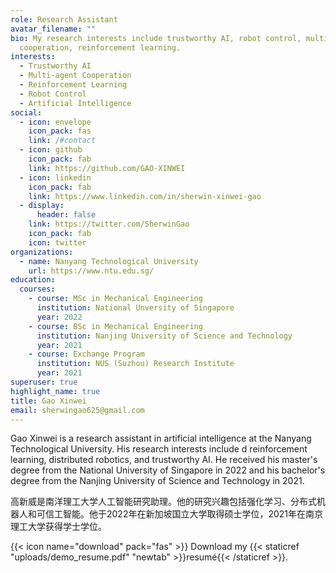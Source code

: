```yaml
---
role: Research Assistant
avatar_filename: ""
bio: My research interests include trustworthy AI, robot control, multi-agent
  cooperation, reinforcement learning.
interests:
  - Trustworthy AI
  - Multi-agent Cooperation
  - Reinforcement Learning
  - Robot Control
  - Artificial Intelligence
social:
  - icon: envelope
    icon_pack: fas
    link: /#contact
  - icon: github
    icon_pack: fab
    link: https://github.com/GAO-XINWEI
  - icon: linkedin
    icon_pack: fab
    link: https://www.linkedin.com/in/sherwin-xinwei-gao
  - display:
      header: false
    link: https://twitter.com/SherwinGao
    icon_pack: fab
    icon: twitter
organizations:
  - name: Nanyang Technological University
    url: https://www.ntu.edu.sg/
education:
  courses:
    - course: MSc in Mechanical Engineering
      institution: National Unversity of Singapore
      year: 2022
    - course: BSc in Mechanical Engineering
      institution: Nanjing University of Science and Technology
      year: 2021
    - course: Exchange Program
      institution: NUS (Suzhou) Research Institute
      year: 2021
superuser: true
highlight_name: true
title: Gao Xinwei
email: sherwingao625@gmail.com
---
```

Gao Xinwei is a research assistant in artificial intelligence at the Nanyang Technological University. His research interests include d reinforcement learning, distributed robotics, and trustworthy AI. He received his master's degree from the National University of Singapore in 2022 and his bachelor's degree from the Nanjing University of Science and Technology in 2021.

高新威是南洋理工大学人工智能研究助理。他的研究兴趣包括强化学习、分布式机器人和可信工智能。他于2022年在新加坡国立大学取得硕士学位，2021年在南京理工大学获得学士学位。

{{< icon name="download" pack="fas" >}} Download my {{< staticref "uploads/demo_resume.pdf" "newtab" >}}resumé{{< /staticref >}}.